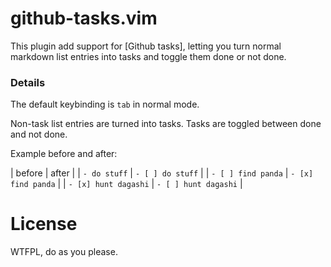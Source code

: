 # github-tasks.vim

This plugin add support for [Github tasks], letting you turn normal markdown list entries into tasks and toggle them done or not done. 

### Details

The default keybinding is `tab` in normal mode.

Non-task list entries are turned into tasks. Tasks are toggled between done and not done. 

Example before and after:

| before | after |
| `- do stuff` | `- [ ] do stuff` |
| `- [ ] find panda` | `- [x] find panda` |
| `- [x] hunt dagashi` | `- [ ] hunt dagashi` |

# License

WTFPL, do as you please.
